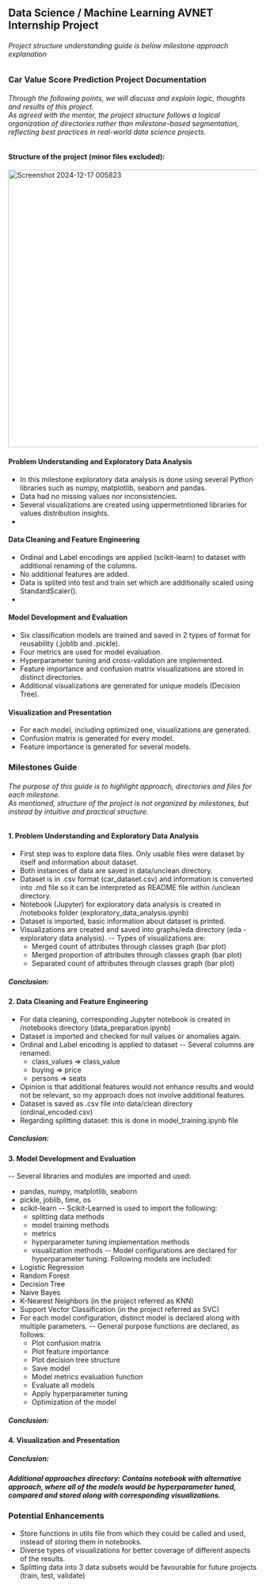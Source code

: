 ## Data Science / Machine Learning AVNET Internship Project
###### Project structure understanding guide is below milestone approach explanation
### Car Value Score Prediction Project Documentation
###### Through the following points, we will discuss and explain logic, thoughts and results of this project. <br /> As agreed with the mentor, the project structure follows a logical organization of directories rather than milestone-based segmentation, reflecting best practices in real-world data science projects.
#### Structure of the project (minor files excluded):
<img src="https://github.com/user-attachments/assets/6735c3a4-ca91-4f77-932d-8b02ec97b180" alt="Screenshot 2024-12-17 005823" width="560px" />

#### Problem Understanding and Exploratory Data Analysis
- In this milestone exploratory data analysis is done using several Python libraries such as numpy, matplotlib, seaborn and pandas.
- Data had no missing values nor inconsistencies.
- Several visualizations are created using uppermetntioned libraries for values distribution insights.
- 
#### Data Cleaning and Feature Engineering
- Ordinal and Label encodings are applied (scikit-learn) to dataset with additional renaming of the columns.
- No additional features are added.
- Data is splited into test and train set which are additionally scaled using StandardScaler().
- 
#### Model Development and Evaluation
- Six classification models are trained and saved in 2 types of format for reusability (.joblib and .pickle).
- Four metrics are used for model evaluation.
- Hyperparameter tuning and cross-validation are implemented.
- Feature importance and confusion matrix visualizations are stored in distinct directories.
- Additional visualizations are generated for unique models (Decision Tree).
#### Visualization and Presentation

- For each model, including optimized one, visualizations are generated.
- Confusion matrix is generated for every model.
- Feature importance is generated for several models.

### Milestones Guide
###### The purpose of this guide is to highlight approach, directories and files for each milestone. <br /> As mentioned, structure of the project is not organized by milestones, but instead by intuitive and practical structure.
#### 1. Problem Understanding and Exploratory Data Analysis
- First step was to explore data files. Only usable files were dataset by itself and information about dataset.
- Both instances of data are saved in data/unclean directory.
- Dataset is in .csv format (car_dataset.csv) and information is converted into .md file so it can be interpreted as README file within /unclean directory.
- Notebook (Jupyter) for exploratory data analysis is created in /notebooks folder (exploratory_data_analysis.ipynb)
- Dataset is imported, basic information about dataset is printed.
- Visualizations are created and saved into graphs/eda directory (eda - exploratory data analysis).
-- Types of visualizations are:
  - Merged count of attributes through classes graph (bar plot)
  - Merged proportion of attributes through classes graph (bar plot)
  - Separated count of attributes through classes graph (bar plot)
##### Conclusion: 
#### 2. Data Cleaning and Feature Engineering
- For data cleaning, corresponding Jupyter notebook is created in /notebooks directory (data_preparation.ipynb)
- Dataset is imported and checked for null values or anomalies again.
- Ordinal and Label encoding is applied to dataset
-- Several columns are renamed:
  - class_values => class_value
  - buying => price
  - persons => seats
- Opinion is that additional features would not enhance results and would not be relevant, so my approach does not involve additional features.
- Dataset is saved as .csv file into data/clean directory (ordinal_encoded.csv)
- Regarding splitting dataset: this is done in model_training.ipynb file
##### Conclusion: 

#### 3. Model Development and Evaluation
-- Several libraries and modules are imported and used:
 - pandas, numpy, matplotlib, seaborn
 - pickle, joblib, time, os
 - scikit-learn
-- Scikit-Learned is used to import the following:
   - splitting data methods
   - model training methods
   - metrics
   - hyperparameter tuning implementation methods
   - visualization methods
-- Model configurations are declared for hyperparameter tuning. Following models are included:
 - Logistic Regression
 - Random Forest
 - Decision Tree
 - Naive Bayes
 - K-Nearest Neighbors (in the project referred as KNN)
 - Support Vector Classification (in the project referred as SVC)
- For each model configuration, distinct model is declared along with multiple parameters.
-- General purpose functions are declared, as follows:
  - Plot confusion matrix
  - Plot feature importance
  - Plot decision tree structure
  - Save model
  - Model metrics evaluation function
  - Evaluate all models
  - Apply hyperparameter tuning
  - Optimization of the model



##### Conclusion: 

#### 4. Visualization and Presentation
##### Conclusion: 

##### Additional approaches directory: Contains notebook with alternative approach, where all of the models would be hyperparameter tuned, compared and stored along with corresponding visualizations.


### Potential Enhancements
- Store functions in utils file from which they could be called and used, instead of storing them in notebooks.
- Diverse types of visualizations for better coverage of different aspects of the results.
- Splitting data into 3 data subsets would be favourable for future projects (train, test, validate)

